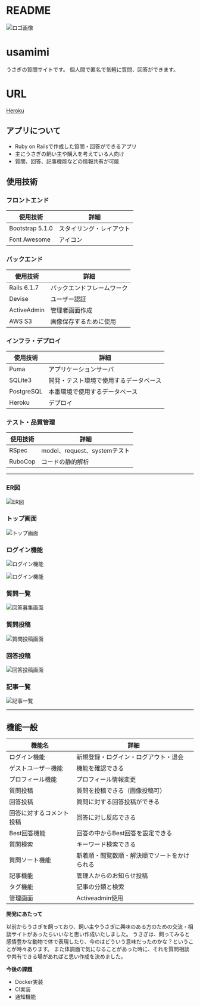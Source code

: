 # **README**

![ロゴ画像](./RM_logo.jpg)


# **usamimi**
うさぎの質問サイトです。
個人間で匿名で気軽に質問、回答ができます。


# **URL**
[Heroku](https://usamimi.herokuapp.com/)





## **アプリについて**
- Ruby on Railsで作成した質問・回答ができるアプリ
- 主にうさぎの飼い主や購入を考えている人向け
- 質問、回答、記事機能などの情報共有が可能





## **使用技術**

### **フロントエンド**

| **使用技術** | **詳細** |
----|----
| Bootstrap 5.1.0 | スタイリング・レイアウト |
| Font Awesome | アイコン |



### **バックエンド**

| **使用技術** | **詳細** |
----|----
| Rails 6.1.7 |  バックエンドフレームワーク |
| Devise | ユーザー認証 |
| ActiveAdmin | 管理者画面作成 |
| AWS S3 | 画像保存するために使用 |



### **インフラ・デプロイ**

| **使用技術** | **詳細** |
----|----
| Puma | アプリケーションサーバ |
| SQLite3 | 開発・テスト環境で使用するデータベース |
| PostgreSQL | 本番環境で使用するデータベース |
| Heroku | デプロイ |



### **テスト・品質管理**

| **使用技術** | **詳細** |
----|----
| RSpec | model、request、systemテスト |
| RuboCop | コードの静的解析 |





***


### **ER図**
![ER図](./RM_er.png)

### **トップ画面**
![トップ画面](./RM_top.png)

### **ログイン機能**
![ログイン機能](./RM_signup.jpg)

![ログイン機能](./RM_signin.jpg)

### **質問一覧**
![回答募集画面](./RM_answers.jpg)

### **質問投稿**
![質問投稿画面](./RM_questions_new.jpg)

### **回答投稿**
![回答投稿画面](./RM_answers2.jpg)

### **記事一覧**
![記事一覧](./RM_articles.jpg)


***





## **機能一般**

| 機能名 | 詳細 |
----|----
| ログイン機能 | 新規登録・ログイン・ログアウト・退会 |
| ゲストユーザー機能 | 機能を確認できる |
| プロフィール機能 | プロフィール情報変更 |
| 質問投稿 | 質問を投稿できる（画像投稿可） |
| 回答投稿 | 質問に対する回答投稿ができる |
| 回答に対するコメント投稿 | 回答に対し反応できる |
| Best回答機能 | 回答の中からBest回答を設定できる　 |
| 質問検索 | キーワード検索できる |
| 質問ソート機能 | 新着順・閲覧数順・解決順でソートをかけられる |
| 記事機能 | 管理人からのお知らせ投稿 |
| タグ機能 | 記事の分類と検索 |
| 管理画面 | Activeadmin使用 |





**開発にあたって**

以前からうさぎを飼っており、飼い主やうさぎに興味のある方のための交流・相談サイトがあったらいいなと思い作成いたしました。
うさぎは、飼ってみると感情豊かな動物で体で表現したり、今のはどういう意味だったのかな？ということが時々あります。
また体調面で気になることがあった時に、それを質問相談や共有できる場があればと思い作成を決めました。



**今後の課題**

- Docker実装
- CI実装
- 通知機能
